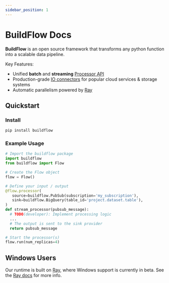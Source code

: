 ```yaml
---
sidebar_position: 1
---
```


# BuildFlow Docs

**BuildFlow** is an open source framework that transforms any python function into a scalable data pipeline.

Key Features:

- Unified **batch** and **streaming** [Processor API](api/processor-api.md)
- Production-grade [IO connectors](api/io-connectors.md) for popular cloud services & storage systems
- Automatic parallelism powered by [Ray](https://ray.io)

## Quickstart

### Install

```bash
pip install buildflow
```

### Example Usage

```python
# Import the buildflow package
import buildflow
from buildflow import Flow

# Create the Flow object
flow = Flow()

# Define your input / output
@flow.processor(
   source=buildflow.PubSub(subscription='my_subscription'),
   sink=buildflow.BigQuery(table_id='project.dataset.table'),
)
def stream_processor(pubsub_message):
  # TODO(developer): Implement processing logic
  ...
  # The output is sent to the sink provider
  return pubsub_message

# Start the processor(s)
flow.run(num_replicas=4)
```

## Windows Users

Our runtime is built on [Ray](https://ray.io/), where Windows support is currently in beta. See the [Ray docs](https://docs.ray.io/en/latest/ray-overview/installation.html#windows-support) for more info.
